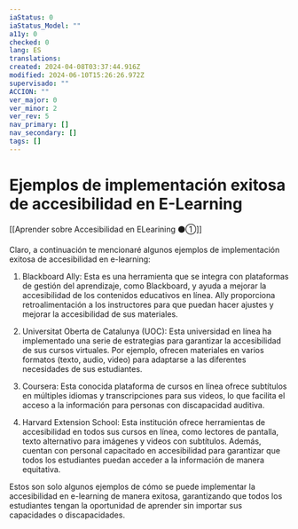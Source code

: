 ```yaml
---
iaStatus: 0
iaStatus_Model: ""
a11y: 0
checked: 0
lang: ES
translations: 
created: 2024-04-08T03:37:44.916Z
modified: 2024-06-10T15:26:26.972Z
supervisado: ""
ACCION: ""
ver_major: 0
ver_minor: 2
ver_rev: 5
nav_primary: []
nav_secondary: []
tags: []
---
```

# Ejemplos de implementación exitosa de accesibilidad en E-Learning

[[Aprender sobre Accesibilidad en ELearining ⚫①]]

Claro, a continuación te mencionaré algunos ejemplos de implementación exitosa de accesibilidad en e-learning:

1. Blackboard Ally: Esta es una herramienta que se integra con plataformas de gestión del aprendizaje, como Blackboard, y ayuda a mejorar la accesibilidad de los contenidos educativos en línea. Ally proporciona retroalimentación a los instructores para que puedan hacer ajustes y mejorar la accesibilidad de sus materiales.

2. Universitat Oberta de Catalunya (UOC): Esta universidad en línea ha implementado una serie de estrategias para garantizar la accesibilidad de sus cursos virtuales. Por ejemplo, ofrecen materiales en varios formatos (texto, audio, video) para adaptarse a las diferentes necesidades de sus estudiantes.

3. Coursera: Esta conocida plataforma de cursos en línea ofrece subtítulos en múltiples idiomas y transcripciones para sus videos, lo que facilita el acceso a la información para personas con discapacidad auditiva.

4. Harvard Extension School: Esta institución ofrece herramientas de accesibilidad en todos sus cursos en línea, como lectores de pantalla, texto alternativo para imágenes y videos con subtítulos. Además, cuentan con personal capacitado en accesibilidad para garantizar que todos los estudiantes puedan acceder a la información de manera equitativa.

Estos son solo algunos ejemplos de cómo se puede implementar la accesibilidad en e-learning de manera exitosa, garantizando que todos los estudiantes tengan la oportunidad de aprender sin importar sus capacidades o discapacidades.
